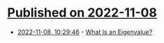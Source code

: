 # [Published on 2022-11-08](index.md)

* [2022-11-08, 10:29:46](https://news.ycombinator.com/item?id=33517795) - [What Is an Eigenvalue?](https://nhigham.com/2022/11/08/what-is-an-eigenvalue/)
